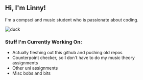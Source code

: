 ## Hi, I'm Linny!
I'm a compsci and music student who is passionate about coding.

![duck](https://user-images.githubusercontent.com/84757858/163569099-e9f73a4c-8fea-4bae-a443-0f75bb834f3f.gif)

### Stuff I'm Currently Working On:
- Actually fleshing out this github and pushing old repos
- Counterpoint checker, so I don't have to do my music theory assignments
- Other uni assignments
- Misc bobs and bits

<!--
**LinnyTheDuck/LinnyTheDuck** is a ✨ _special_ ✨ repository because its `README.md` (this file) appears on your GitHub profile.

Here are some ideas to get you started:

- 🔭 I’m currently working on ...
- 🌱 I’m currently learning ...
- 👯 I’m looking to collaborate on ...
- 🤔 I’m looking for help with ...
- 💬 Ask me about ...
- 📫 How to reach me: ...
- 😄 Pronouns: ...
- ⚡ Fun fact: ...
-->
